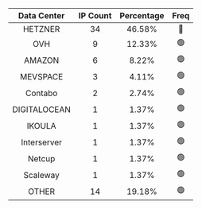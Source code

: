 | Data Center | IP Count | Percentage | Freq |
|:------------:|:--------:|:-----------:|:-----:|
| HETZNER | 34 | 46.58% | 🔴 |
| OVH | 9 | 12.33% | 🟢 |
| AMAZON | 6 | 8.22% | 🟢 |
| MEVSPACE | 3 | 4.11% | 🟢 |
| Contabo | 2 | 2.74% | 🟢 |
| DIGITALOCEAN | 1 | 1.37% | 🟢 |
| IKOULA | 1 | 1.37% | 🟢 |
| Interserver | 1 | 1.37% | 🟢 |
| Netcup | 1 | 1.37% | 🟢 |
| Scaleway | 1 | 1.37% | 🟢 |
| OTHER | 14 | 19.18% | 🟢 |